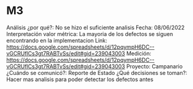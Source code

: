 # M3

Análisis ¿por qué?: No se hizo el suficiente analisis 
Fecha: 08/06/2022
Interpretación valor métrica: La mayoria de los defectos se siguen encontrando en la implementacion 
Link: https://docs.google.com/spreadsheets/d/12pqympH6DC--vGCRUflCs3gt7RABTvSs/edit#gid=239043003
Medición: https://docs.google.com/spreadsheets/d/12pqympH6DC--vGCRUflCs3gt7RABTvSs/edit#gid=239043003
Proyecto: Campanario
¿Cuándo se comunicó?: Reporte de Estado
¿Qué decisiones se toman?: Hacer mas analisis para poder detectar los defectos antes